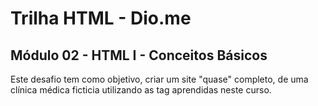 # Trilha HTML - Dio.me

## Módulo 02 - HTML I - Conceitos Básicos

Este desafio tem como objetivo, criar um site "quase" completo, de uma clínica médica ficticia utilizando as tag aprendidas neste curso.

